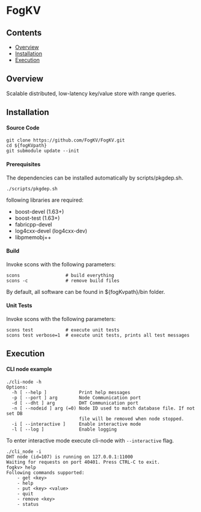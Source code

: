 # FogKV

## Contents

<ul>
<li><a href="#overview">Overview</a></li>
<li><a href="#installation">Installation</a></li>
<li><a href="#execution">Execution</a></li>
</ul>

<a name="overview"></a>
Overview
--------
Scalable distributed, low-latency key/value store with range queries.

<a name="installation"></a>
## Installation

#### Source Code
```
git clone https://github.com/FogKV/FogKV.git
cd ${fogKVpath}
git submodule update --init
```

#### Prerequisites

The dependencies can be installed automatically by scripts/pkgdep.sh.
```
./scripts/pkgdep.sh
```
following libraries are required:
<ul>
<li>boost-devel (1.63+)</li>
<li>boost-test (1.63+)</li>
<li>fabricpp-devel</li>
<li>log4cxx-devel (log4cxx-dev)</li>
<li>libpmemobj++</li>
</ul>

#### Build

Invoke scons with the following parameters:

```
scons                 # build everything
scons -c              # remove build files
```
By default, all software can be found in ${fogKvpath}/bin folder.

#### Unit Tests

Invoke scons with the following parameters:
```
scons test            # execute unit tests
scons test verbose=1  # execute unit tests, prints all test messages
```

<a name="execution"></a>
## Execution

#### CLI node example 
```
./cli-node -h
Options:
  -h [ --help ]            Print help messages
  -p [ --port ] arg        Node Communication port
  -d [ --dht ] arg         DHT Communication port
  -n [ --nodeid ] arg (=0) Node ID used to match database file. If not set DB 
                           file will be removed when node stopped.
  -i [ --interactive ]     Enable interactive mode
  -l [ --log ]             Enable logging
```

To enter interactive mode execute cli-node with `--interactive` flag.

```
./cli_node -i
DHT node (id=107) is running on 127.0.0.1:11000
Waiting for requests on port 40401. Press CTRL-C to exit.
fogkv> help
Following commands supported:
	- get <key>
	- help
	- put <key> <value>
	- quit
	- remove <key>
	- status

```

